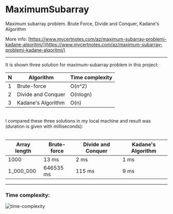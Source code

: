 # MaximumSubarray
Maximum subarray problem. Brute Force, Divide and Conquer, Kadane's Algorithm

More info: [https://www.mycertnotes.com/az/maximum-subarray-problemi-kadane-alqoritmi/](https://www.mycertnotes.com/az/maximum-subarray-problemi-kadane-alqoritmi/)

***

It is shown three solution for maximum-subarray problem in this project:

N | Algorithm | Time complexity
----|----|----
1 | Brute-force | O(n^2)
2 | Divide and Conquer | O(nlogn)
3 | Kadane's Algorithm | O(n)

<br>
I compared these three solutions in my local machine and result was (duration is given with milliseconds):
<br><br>

Array length | Brute-force| Divide and Conquer | Kadane's Algorithm
----|----|----|----
1000 | 13 ms | 2 ms | 1 ms
1_000_000 | 646535 ms | 115 ms | 9 ms

***

### Time complexity:
![time-complexity](http://www.mycertnotes.com/wp-content/uploads/2017/07/rate-of-growth.jpg)

